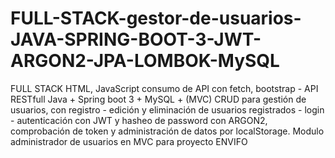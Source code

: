 # FULL-STACK-gestor-de-usuarios-JAVA-SPRING-BOOT-3-JWT-ARGON2-JPA-LOMBOK-MySQL
FULL STACK HTML, JavaScript consumo de API con fetch, bootstrap - API RESTfull Java + Spring boot 3 + MySQL + (MVC)
CRUD para gestión de usuarios, con registro - edición y eliminación de usuarios registrados - login - autenticación con JWT y hasheo de password con ARGON2, comprobación de token y administración de datos por localStorage.
Modulo administrador de usuarios en MVC para proyecto ENVIFO
